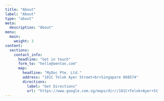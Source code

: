 ```yaml
---
title: "About"
label: "About"
type: "about"
meta:
  description: "About"
menu:
  main:
    weight: 3
content:
  sections:
    contact_info:
      headline: "Get in touch"
      form_to: "hello@aentan.com"
      map:
        headline: "MyDoc Pte. Ltd."
        address: "101C Telok Ayer Street<br>Singapore 068574"
        directions:
          label: "Get Directions"
          url: "https://www.google.com.sg/maps/dir//101C+Telok+Ayer+St,+Singapore+018960/@1.281816,103.8462567,17z/data=!4m9!4m8!1m0!1m5!1m1!1s0x31da190dae7c1e79:0xea8f0184809b1cab!2m2!1d103.8484454!2d1.281816!3e0"
---
```

